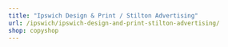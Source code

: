 ```yaml
---
title: "Ipswich Design & Print / Stilton Advertising"
url: /ipswich/ipswich-design-and-print-stilton-advertising/
shop: copyshop
---
```

